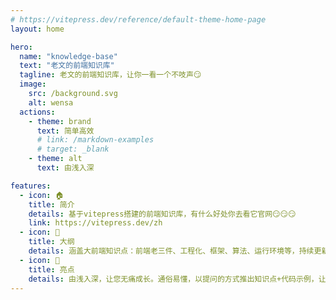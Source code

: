 ```yaml
---
# https://vitepress.dev/reference/default-theme-home-page
layout: home

hero:
  name: "knowledge-base"
  text: "老文的前端知识库"
  tagline: 老文的前端知识库，让你一看一个不吱声😏
  image:
    src: /background.svg
    alt: wensa
  actions:
    - theme: brand
      text: 简单高效
      # link: /markdown-examples
      # target: _blank
    - theme: alt
      text: 由浅入深

features:
  - icon: 🏠
    title: 简介
    details: 基于vitepress搭建的前端知识库，有什么好处你去看它官网😏😏😏
    link: https://vitepress.dev/zh
  - icon: 📑
    title: 大纲
    details: 涵盖大前端知识点：前端老三件、工程化、框架、算法、运行环境等，持续更新中...
  - icon: 🚀
    title: 亮点
    details: 由浅入深，让您无痛成长。通俗易懂，以提问的方式推出知识点+代码示例，让您醍醐灌顶。知识库涵盖齐全丰富，为您节省时间。
---
```

